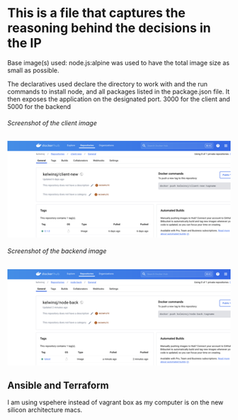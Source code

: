 # This is a file that captures the reasoning behind the decisions in the IP

Base image(s) used: node.js:alpine was used to have the total image size as small as possible.

The declaratives used declare the directory to work with and the run commands to install node, and all packages listed in the package.json file. It then exposes the application on the designated port. 3000 for the client and 5000 for the backend

###### Screenshot of the client image

![Screenshot of the client image on Docker hub](/screenshots/client.png "Client image on Socker hub")

###### Screenshot of the backend image

![Screenshot of the backend image on Docker hub](/screenshots/backend.png "Client image on Socker hub")

## Ansible and Terraform

I am using vspehere instead of vagrant box as my computer is on the new silicon architecture macs.